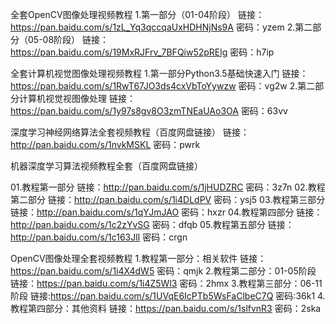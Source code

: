 全套OpenCV图像处理视频教程
1.第一部分（01-04阶段）
链接：https://pan.baidu.com/s/1zL_Yq3qccqaUxHDHNjNs9A 密码：yzem
2.第二部分（05-08阶段）
链接：https://pan.baidu.com/s/19MxRJFrv_7BFQiw52pRElg 密码：h7ip



全套计算机视觉图像处理视频教程
1.第一部分Python3.5基础快速入门
链接：https://pan.baidu.com/s/1RwT67JO3ds4cxVbToYywzw 密码：vg2w
2.第二部分计算机视觉视图像处理
链接：https://pan.baidu.com/s/1y97s8gv8O3zmTNEaUAo3OA 密码：63vv



深度学习神经网络算法全套视频教程（百度网盘链接）
链接：http://pan.baidu.com/s/1nvkMSKL 密码：pwrk



机器深度学习算法视频教程全套（百度网盘链接）

01.教程第一部分
链接：http://pan.baidu.com/s/1jHUDZRC 密码：3z7n
02.教程第二部分
链接：http://pan.baidu.com/s/1i4DLdPV 密码：ysj5
03.教程第三部分
链接：http://pan.baidu.com/s/1qYJmJAO 密码：hxzr
04.教程第四部分
链接：http://pan.baidu.com/s/1c2zYvSG 密码：dfqb
05.教程第五部分
链接：http://pan.baidu.com/s/1c163JlI 密码：crgn



OpenCV图像处理全套视频教程
1.教程第一部分：相关软件
链接：https://pan.baidu.com/s/1i4X4dW5 密码：qmjk
2.教程第二部分：01-05阶段
链接：https://pan.baidu.com/s/1i4Z5Wl3 密码：2hmx
3.教程第三部分：06-11阶段
链接:https://pan.baidu.com/s/1UVqE6IcPTb5WsFaClbeC7Q 密码:36k1
4.教程第四部分：其他资料
链接：https://pan.baidu.com/s/1slfvnR3 密码：2ska